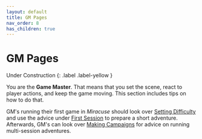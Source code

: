 ```yaml
---
layout: default
title: GM Pages
nav_order: 8
has_children: true
---
```


# GM Pages

Under Construction
{: .label .label-yellow }

You are the **Game Master**. That means that you set the scene, react to player actions, and keep the game moving. This section includes tips on how to do that.

GM's running their first game in _Miracuse_ should look over [Setting Difficulty](setting_difficulty_levels.html) and use the advice under [First Session](first_session.html) to prepare a short adventure. Afterwards, GM's can look over [Making Campaigns](making_campaigns/index.html) for advice on running multi-session adventures.

<!-- ---

### How _You_ Play the Game

Most of the system mechanics discussed so far cover gameplay for _players_. We've discussed how to create characters, roll dice, use abilities, and so on.

The GM is also playing the game, but their role is fundamentally different. Their play consists of "running the game" and "preparing the game", both of which can be enjoyable.

##### Running the Game

This is the activity that usually comes to mind when GM'ing is discussed. On game days, with players participating, you act as a narrator. You set the scene, the players react to the scene, then you react to the players' actions. 

##### Preparing the Game

This is a solo activity you do before game day. This is where you workshop dungeons, come up with plot lines, and brainstorm challenges for the players to face. -->
